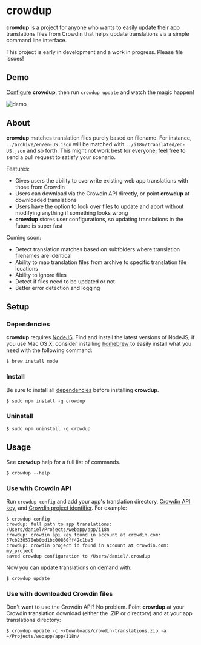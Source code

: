 # crowdup

**crowdup** is a project for anyone who wants to easily update their app translations files from Crowdin that helps update translations via a simple command line interface.

This project is early in development and a work in progress. Please file issues!

## Demo

[Configure](#use-with-crowdin-API) **crowdup**, then run `crowdup update` and watch the magic happen!

![demo](https://i.imgur.com/2xrKdrY.gif)

## About

**crowdup** matches translation files purely based on filename. For instance, `../archive/en/en-US.json` will be matched with `../i18n/translated/en-US.json` and so forth. This might not work best for everyone; feel free to send a pull request to satisfy your scenario.

Features:
* Gives users the ability to overwrite existing web app translations with those from Crowdin
* Users can download via the Crowdin API directly, or point **crowdup** at downloaded translations
* Users have the option to look over files to update and abort without modifying anything if something looks wrong
* **crowdup** stores user configurations, so updating translations in the future is super fast

Coming soon:
* Detect translation matches based on subfolders where translation filenames are identical
* Ability to map translation files from archive to specific translation file locations
* Ability to ignore files
* Detect if files need to be updated or not
* Better error detection and logging

## Setup
### Dependencies

**crowdup** requires [NodeJS](http://nodejs.org/). Find and install the latest versions of NodeJS; if you use Mac OS X, consider installing [homebrew](http://brew.sh/) to easily install what you need with the following command:  


```
$ brew install node
```

### Install

Be sure to install all [dependencies](#Dependencies) before installing **crowdup**.

```
$ sudo npm install -g crowdup
```

### Uninstall

```
$ sudo npm uninstall -g crowdup
```

## Usage

See **crowdup** help for a full list of commands.

```
$ crowdup --help
```

### Use with Crowdin API

Run `crowdup config` and add your app's translation directory, [Crowdin API key](https://crowdin.com/page/api/authentication), and [Crowdin project identifier](https://crowdin.com/page/api/authentication). For example:

```
$ crowdup config
crowdup: full path to app translations:  /Users/daniel/Projects/webapp/app/i18n
crowdup: crowdin api key found in account at crowdin.com:  37cb230570eb0bd1bc00860ff42c1ba3
crowdup: crowdin project id found in account at crowdin.com:  my_project
saved crowdup configuration to /Users/daniel/.crowdup
```

Now you can update translations on demand with:
```
$ crowdup update
```


### Use with downloaded Crowdin files

Don't want to use the Crowdin API? No problem. Point **crowdup** at your Crowdin translation download (either the .ZIP or directory) and at your app translations directory:

```
$ crowdup update -c ~/Downloads/crowdin-translations.zip -a ~/Projects/webapp/app/i18n/
```
